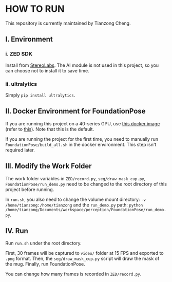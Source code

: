 # HOW TO RUN

This repository is currently maintained by Tianzong Cheng.

## I. Environment

### i. ZED SDK

Install from [StereoLabs](https://www.stereolabs.com/developers/release). The AI module is not used in this project, so you can choose not to install it to save time.

### ii. ultralytics

Simply `pip install ultralytics`.

## II. Docker Environment for FoundationPose

If you are running this project on a 40-series GPU, use [this docker image](https://hub.docker.com/r/shingarey/foundationpose_custom_cuda121) (refer to [this](https://github.com/NVlabs/FoundationPose/issues/27)). Note that this is the default.

If you are running the project for the first time, you need to manually run `FoundationPose/build_all.sh` in the docker environment. This step isn't required later.

## III. Modify the Work Folder

The work folder variables in `ZED/record.py`, `seg/draw_mask_cup.py`, `FoundationPose/run_demo.py` need to be changed to the root directory of this project before running.

In `run.sh`, you also need to change the volume mount directory: `-v /home/tianzong:/home/tianzong` and the `run_demo.py` path: `python /home/tianzong/Documents/workspace/perception/FoundationPose/run_demo.py`.

## IV. Run

Run `run.sh` under the root directory.

First, 30 frames will be captured to `video/` folder at 15 FPS and exported to `.png` format. Then, the `seg/draw_mask_cup.py` script will draw the mask of the mug. Finally, run FoundationPose.

You can change how many frames is recorded in `ZED/record.py`.
